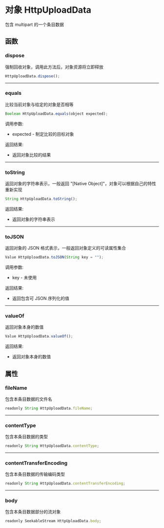# 对象 HttpUploadData
包含 multipart 的一个条目数据

## 函数
        
### dispose
强制回收对象，调用此方法后，对象资源将立即释放
```JavaScript
HttpUploadData.dispose();
```

--------------------------
### equals
比较当前对象与给定的对象是否相等
```JavaScript
Boolean HttpUploadData.equals(object expected);
```

调用参数:
* expected - 制定比较的目标对象

返回结果:
* 返回对象比较的结果

--------------------------
### toString
返回对象的字符串表示，一般返回 "[Native Object]"，对象可以根据自己的特性重新实现
```JavaScript
String HttpUploadData.toString();
```

返回结果:
* 返回对象的字符串表示

--------------------------
### toJSON
返回对象的 JSON 格式表示，一般返回对象定义的可读属性集合
```JavaScript
Value HttpUploadData.toJSON(String key = "");
```

调用参数:
* key - 未使用

返回结果:
* 返回包含可 JSON 序列化的值

--------------------------
### valueOf
返回对象本身的数值
```JavaScript
Value HttpUploadData.valueOf();
```

返回结果:
* 返回对象本身的数值

## 属性
        
### fileName
包含本条目数据的文件名
```JavaScript
readonly String HttpUploadData.fileName;
```

--------------------------
### contentType
包含本条目数据的类型
```JavaScript
readonly String HttpUploadData.contentType;
```

--------------------------
### contentTransferEncoding
包含本条目数据的传输编码类型
```JavaScript
readonly String HttpUploadData.contentTransferEncoding;
```

--------------------------
### body
包含本条目数据部分的流对象
```JavaScript
readonly SeekableStream HttpUploadData.body;
```

